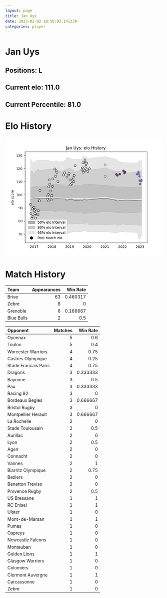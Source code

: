 ```yaml
---  
layout: page  
title: Jan Uys  
date: 2023-02-02 18:50:03.141339  
categories: player  
---
```

# Jan Uys

## Positions: L

## Current elo: 111.0

## Current Percentile: 81.0

# Elo History


![elo history](history_JanUys.png)
# Match History


| Team       |   Appearances |   Win Rate |
|:-----------|--------------:|-----------:|
| Brive      |            63 |   0.460317 |
| Zebre      |             8 |   0        |
| Grenoble   |             6 |   0.166667 |
| Blue Bulls |             2 |   0.5      |

| Opponent             |   Matches |   Win Rate |
|:---------------------|----------:|-----------:|
| Oyonnax              |         5 |   0.6      |
| Toulon               |         5 |   0.4      |
| Worcester Warriors   |         4 |   0.75     |
| Castres Olympique    |         4 |   0.25     |
| Stade Francais Paris |         4 |   0.75     |
| Dragons              |         3 |   0.333333 |
| Bayonne              |         3 |   0.5      |
| Pau                  |         3 |   0.333333 |
| Racing 92            |         3 |   0        |
| Bordeaux Begles      |         3 |   0.666667 |
| Bristol Rugby        |         3 |   0        |
| Montpellier Herault  |         3 |   0.666667 |
| La Rochelle          |         2 |   0        |
| Stade Toulousain     |         2 |   0.5      |
| Aurillac             |         2 |   0        |
| Lyon                 |         2 |   0.5      |
| Agen                 |         2 |   0        |
| Connacht             |         2 |   0        |
| Vannes               |         2 |   1        |
| Biarritz Olympique   |         2 |   0.75     |
| Beziers              |         2 |   0        |
| Benetton Treviso     |         2 |   0        |
| Provence Rugby       |         2 |   0.5      |
| US Bressane          |         1 |   1        |
| RC Enisei            |         1 |   1        |
| Ulster               |         1 |   0        |
| Mont-de-Marsan       |         1 |   1        |
| Pumas                |         1 |   0        |
| Ospreys              |         1 |   0        |
| Newcastle Falcons    |         1 |   0        |
| Montauban            |         1 |   0        |
| Golden Lions         |         1 |   1        |
| Glasgow Warriors     |         1 |   0        |
| Colomiers            |         1 |   0        |
| Clermont Auvergne    |         1 |   1        |
| Carcassonne          |         1 |   0        |
| Zebre                |         1 |   0        |